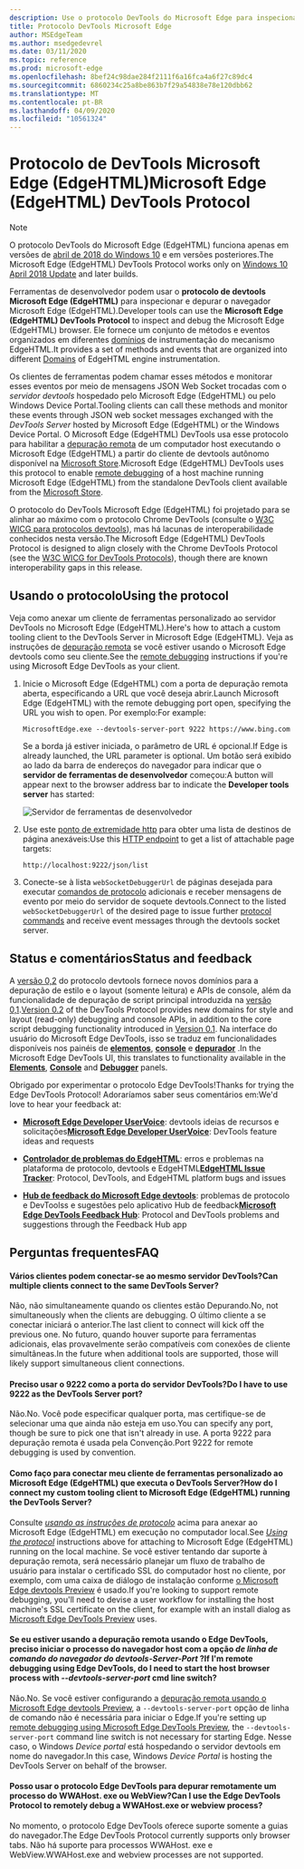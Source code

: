 ```yaml
---
description: Use o protocolo DevTools do Microsoft Edge para inspecionar e depurar o navegador Microsoft Edge (EdgeHTML).
title: Protocolo DevTools Microsoft Edge
author: MSEdgeTeam
ms.author: msedgedevrel
ms.date: 03/11/2020
ms.topic: reference
ms.prod: microsoft-edge
ms.openlocfilehash: 8bef24c98dae284f2111f6a16fca4a6f27c89dc4
ms.sourcegitcommit: 6860234c25a8be863b7f29a54838e78e120dbb62
ms.translationtype: MT
ms.contentlocale: pt-BR
ms.lasthandoff: 04/09/2020
ms.locfileid: "10561324"
---
```

# <span data-ttu-id="8f566-103">Protocolo de DevTools Microsoft Edge (EdgeHTML)</span><span class="sxs-lookup"><span data-stu-id="8f566-103">Microsoft Edge (EdgeHTML) DevTools Protocol</span></span>

> [!NOTE]
> <span data-ttu-id="8f566-104">O protocolo DevTools do Microsoft Edge (EdgeHTML) funciona apenas em versões de [abril de 2018 do Windows 10](https://blogs.windows.com/windowsexperience/2018/04/30/how-to-get-the-windows-10-april-2018-update/#5VXkQMU41CJzZPER.97) e em versões posteriores.</span><span class="sxs-lookup"><span data-stu-id="8f566-104">The Microsoft Edge (EdgeHTML) DevTools Protocol works only on [Windows 10 April 2018 Update](https://blogs.windows.com/windowsexperience/2018/04/30/how-to-get-the-windows-10-april-2018-update/#5VXkQMU41CJzZPER.97) and later builds.</span></span>

<span data-ttu-id="8f566-105">Ferramentas de desenvolvedor podem usar o **protocolo de devtools Microsoft Edge (EdgeHTML)** para inspecionar e depurar o navegador Microsoft Edge (EdgeHTML).</span><span class="sxs-lookup"><span data-stu-id="8f566-105">Developer tools can use the **Microsoft Edge (EdgeHTML) DevTools Protocol** to inspect and debug the Microsoft Edge (EdgeHTML) browser.</span></span> <span data-ttu-id="8f566-106">Ele fornece um conjunto de métodos e eventos organizados em diferentes [domínios](0.2/domains/index.md) de instrumentação do mecanismo EdgeHTML.</span><span class="sxs-lookup"><span data-stu-id="8f566-106">It provides a set of methods and events that are organized into different [Domains](0.2/domains/index.md) of EdgeHTML engine instrumentation.</span></span>

 <span data-ttu-id="8f566-107">Os clientes de ferramentas podem chamar esses métodos e monitorar esses eventos por meio de mensagens JSON Web Socket trocadas com o *servidor devtools* hospedado pelo Microsoft Edge (EdgeHTML) ou pelo Windows Device Portal.</span><span class="sxs-lookup"><span data-stu-id="8f566-107">Tooling clients can call these methods and monitor these events through JSON web socket messages exchanged with the *DevTools Server* hosted by Microsoft Edge (EdgeHTML) or the Windows Device Portal.</span></span> <span data-ttu-id="8f566-108">O Microsoft Edge (EdgeHTML) DevTools usa esse protocolo para habilitar a [depuração remota](0.2/clients.md#microsoft-edge-devtools-preview) de um computador host executando o Microsoft Edge (EdgeHTML) a partir do cliente de devtools autônomo disponível na [Microsoft Store](https://www.microsoft.com/store/p/microsoft-edge-devtools-preview/9mzbfrmz0mnj).</span><span class="sxs-lookup"><span data-stu-id="8f566-108">Microsoft Edge (EdgeHTML) DevTools uses this protocol to enable [remote debugging](0.2/clients.md#microsoft-edge-devtools-preview) of a host machine running Microsoft Edge (EdgeHTML) from the standalone DevTools client available from the [Microsoft Store](https://www.microsoft.com/store/p/microsoft-edge-devtools-preview/9mzbfrmz0mnj).</span></span>

<span data-ttu-id="8f566-109">O protocolo do DevTools Microsoft Edge (EdgeHTML) foi projetado para se alinhar ao máximo com o protocolo Chrome DevTools (consulte o [W3C WICG para protocolos devtools](https://github.com/WICG/devtools-protocol/)), mas há lacunas de interoperabilidade conhecidos nesta versão.</span><span class="sxs-lookup"><span data-stu-id="8f566-109">The Microsoft Edge (EdgeHTML) DevTools Protocol is designed to align closely with the Chrome DevTools Protocol (see the [W3C WICG for DevTools Protocols](https://github.com/WICG/devtools-protocol/)), though there are known interoperability gaps in this release.</span></span>

## <span data-ttu-id="8f566-110">Usando o protocolo</span><span class="sxs-lookup"><span data-stu-id="8f566-110">Using the protocol</span></span>

<span data-ttu-id="8f566-111">Veja como anexar um cliente de ferramentas personalizado ao servidor DevTools no Microsoft Edge (EdgeHTML).</span><span class="sxs-lookup"><span data-stu-id="8f566-111">Here's how to attach a custom tooling client to the DevTools Server in Microsoft Edge (EdgeHTML).</span></span> <span data-ttu-id="8f566-112">Veja as instruções de [depuração remota](0.2/clients.md#microsoft-edge-devtools-preview) se você estiver usando o Microsoft Edge devtools como seu cliente.</span><span class="sxs-lookup"><span data-stu-id="8f566-112">See the [remote debugging](0.2/clients.md#microsoft-edge-devtools-preview) instructions if you're using Microsoft Edge DevTools as your client.</span></span>

1. <span data-ttu-id="8f566-113">Inicie o Microsoft Edge (EdgeHTML) com a porta de depuração remota aberta, especificando a URL que você deseja abrir.</span><span class="sxs-lookup"><span data-stu-id="8f566-113">Launch Microsoft Edge (EdgeHTML) with the remote debugging port open, specifying the URL you wish to open.</span></span> <span data-ttu-id="8f566-114">Por exemplo:</span><span class="sxs-lookup"><span data-stu-id="8f566-114">For example:</span></span>

    ```
    MicrosoftEdge.exe --devtools-server-port 9222 https://www.bing.com
    ```

    <span data-ttu-id="8f566-115">Se a borda já estiver iniciada, o parâmetro de URL é opcional.</span><span class="sxs-lookup"><span data-stu-id="8f566-115">If Edge is already launched, the URL parameter is optional.</span></span> <span data-ttu-id="8f566-116">Um botão será exibido ao lado da barra de endereços do navegador para indicar que o **servidor de ferramentas de desenvolvedor** começou:</span><span class="sxs-lookup"><span data-stu-id="8f566-116">A button will appear next to the browser address bar to indicate the **Developer tools server** has started:</span></span>

    ![Servidor de ferramentas de desenvolvedor](media/developer-tools-server.png) 

2. <span data-ttu-id="8f566-118">Use este [ponto de extremidade http](0.2/http.md) para obter uma lista de destinos de página anexáveis:</span><span class="sxs-lookup"><span data-stu-id="8f566-118">Use this [HTTP endpoint](0.2/http.md) to get a list of attachable page targets:</span></span>

    ```
    http://localhost:9222/json/list
    ```

3. <span data-ttu-id="8f566-119">Conecte-se à lista `webSocketDebuggerUrl` de páginas desejada para executar [comandos de protocolo](0.2/domains/index.md) adicionais e receber mensagens de evento por meio do servidor de soquete devtools.</span><span class="sxs-lookup"><span data-stu-id="8f566-119">Connect to the listed `webSocketDebuggerUrl` of the desired page to issue further [protocol commands](0.2/domains/index.md) and receive event messages through the devtools socket server.</span></span>

## <span data-ttu-id="8f566-120">Status e comentários</span><span class="sxs-lookup"><span data-stu-id="8f566-120">Status and feedback</span></span>

<span data-ttu-id="8f566-121">A [versão 0,2](0.2/index.md) do protocolo devtools fornece novos domínios para a depuração de estilo e o layout (somente leitura) e APIs de console, além da funcionalidade de depuração de script principal introduzida na [versão 0,1](0.1/index.md).</span><span class="sxs-lookup"><span data-stu-id="8f566-121">[Version 0.2](0.2/index.md) of the DevTools Protocol provides new domains for style and layout (read-only) debugging and console APIs, in addition to the core script debugging functionality introduced in [Version 0.1](0.1/index.md).</span></span> <span data-ttu-id="8f566-122">Na interface do usuário do Microsoft Edge DevTools, isso se traduz em funcionalidades disponíveis nos painéis de [**elementos**](../devtools-guide/elements.md), [**console**](../devtools-guide/console.md) e [**depurador**](../devtools-guide/debugger.md) .</span><span class="sxs-lookup"><span data-stu-id="8f566-122">In the Microsoft Edge DevTools UI, this translates to functionality available in the [**Elements**](../devtools-guide/elements.md), [**Console**](../devtools-guide/console.md) and [**Debugger**](../devtools-guide/debugger.md) panels.</span></span>

<span data-ttu-id="8f566-123">Obrigado por experimentar o protocolo Edge DevTools!</span><span class="sxs-lookup"><span data-stu-id="8f566-123">Thanks for trying the Edge DevTools Protocol!</span></span> <span data-ttu-id="8f566-124">Adoraríamos saber seus comentários em:</span><span class="sxs-lookup"><span data-stu-id="8f566-124">We'd love to hear your feedback at:</span></span>

 - <span data-ttu-id="8f566-125">[**Microsoft Edge Developer UserVoice**](https://wpdev.uservoice.com/forums/257854-microsoft-edge-developer?category_id=84475): devtools ideias de recursos e solicitações</span><span class="sxs-lookup"><span data-stu-id="8f566-125">[**Microsoft Edge Developer UserVoice**](https://wpdev.uservoice.com/forums/257854-microsoft-edge-developer?category_id=84475): DevTools feature ideas and requests</span></span>

 - <span data-ttu-id="8f566-126">[**Controlador de problemas do EdgeHTML**](https://developer.microsoft.com/microsoft-edge/platform/issues/): erros e problemas na plataforma de protocolo, devtools e EdgeHTML</span><span class="sxs-lookup"><span data-stu-id="8f566-126">[**EdgeHTML Issue Tracker**](https://developer.microsoft.com/microsoft-edge/platform/issues/): Protocol, DevTools, and EdgeHTML platform bugs and issues</span></span>

 - <span data-ttu-id="8f566-127">[**Hub de feedback do Microsoft Edge devtools**](feedback-hub:?referrer=microsoftEdge&tabID=2&newFeedback=true&ContextId=344): problemas de protocolo e DevToolss e sugestões pelo aplicativo Hub de feedback</span><span class="sxs-lookup"><span data-stu-id="8f566-127">[**Microsoft Edge DevTools Feedback Hub**](feedback-hub:?referrer=microsoftEdge&tabID=2&newFeedback=true&ContextId=344): Protocol and DevTools problems and suggestions through the Feedback Hub app</span></span>

## <span data-ttu-id="8f566-128">Perguntas frequentes</span><span class="sxs-lookup"><span data-stu-id="8f566-128">FAQ</span></span>

#### <span data-ttu-id="8f566-129">Vários clientes podem conectar-se ao mesmo servidor DevTools?</span><span class="sxs-lookup"><span data-stu-id="8f566-129">Can multiple clients connect to the same DevTools Server?</span></span>
<span data-ttu-id="8f566-130">Não, não simultaneamente quando os clientes estão Depurando.</span><span class="sxs-lookup"><span data-stu-id="8f566-130">No, not simultaneously when the clients are debugging.</span></span> <span data-ttu-id="8f566-131">O último cliente a se conectar iniciará o anterior.</span><span class="sxs-lookup"><span data-stu-id="8f566-131">The last client to connect will kick off the previous one.</span></span> <span data-ttu-id="8f566-132">No futuro, quando houver suporte para ferramentas adicionais, elas provavelmente serão compatíveis com conexões de cliente simultâneas.</span><span class="sxs-lookup"><span data-stu-id="8f566-132">In the future when additional tools are supported, those will likely support simultaneous client connections.</span></span>

#### <span data-ttu-id="8f566-133">Preciso usar o 9222 como a porta do servidor DevTools?</span><span class="sxs-lookup"><span data-stu-id="8f566-133">Do I have to use 9222 as the DevTools Server port?</span></span>
<span data-ttu-id="8f566-134">Não.</span><span class="sxs-lookup"><span data-stu-id="8f566-134">No.</span></span> <span data-ttu-id="8f566-135">Você pode especificar qualquer porta, mas certifique-se de selecionar uma que ainda não esteja em uso.</span><span class="sxs-lookup"><span data-stu-id="8f566-135">You can specify any port, though be sure to pick one that isn't already in use.</span></span> <span data-ttu-id="8f566-136">A porta 9222 para depuração remota é usada pela Convenção.</span><span class="sxs-lookup"><span data-stu-id="8f566-136">Port 9222 for remote debugging is used by convention.</span></span>

#### <span data-ttu-id="8f566-137">Como faço para conectar meu cliente de ferramentas personalizado ao Microsoft Edge (EdgeHTML) que executa o DevTools Server?</span><span class="sxs-lookup"><span data-stu-id="8f566-137">How do I connect my custom tooling client to Microsoft Edge (EdgeHTML) running the DevTools Server?</span></span>
<span data-ttu-id="8f566-138">Consulte [*usando as instruções de protocolo*](#using-the-protocol) acima para anexar ao Microsoft Edge (EdgeHTML) em execução no computador local.</span><span class="sxs-lookup"><span data-stu-id="8f566-138">See [*Using the protocol*](#using-the-protocol) instructions above for attaching to Microsoft Edge (EdgeHTML) running on the local machine.</span></span> <span data-ttu-id="8f566-139">Se você estiver tentando dar suporte à depuração remota, será necessário planejar um fluxo de trabalho de usuário para instalar o certificado SSL do computador host no cliente, por exemplo, com uma caixa de diálogo de instalação conforme [o Microsoft Edge devtools Preview](./0.2/clients.md#microsoft-edge-devtools-preview) é usado.</span><span class="sxs-lookup"><span data-stu-id="8f566-139">If you're looking to support remote debugging, you'll need to devise a user workflow for installing the host machine's SSL certificate on the client, for example with an install dialog as [Microsoft Edge DevTools Preview](./0.2/clients.md#microsoft-edge-devtools-preview) uses.</span></span>

#### <span data-ttu-id="8f566-140">Se eu estiver usando a depuração remota usando o Edge DevTools, preciso iniciar o processo do navegador host com a opção *de linha de comando do navegador do devtools-Server-Port* ?</span><span class="sxs-lookup"><span data-stu-id="8f566-140">If I'm remote debugging using Edge DevTools, do I need to start the host browser process with *--devtools-server-port* cmd line switch?</span></span> 
<span data-ttu-id="8f566-141">Não.</span><span class="sxs-lookup"><span data-stu-id="8f566-141">No.</span></span> <span data-ttu-id="8f566-142">Se você estiver configurando a [depuração remota usando o Microsoft Edge devtools Preview](./0.2/clients.md#microsoft-edge-devtools-preview), a `--devtools-server-port` opção de linha de comando não é necessária para iniciar o Edge.</span><span class="sxs-lookup"><span data-stu-id="8f566-142">If you're setting up [remote debugging using Microsoft Edge DevTools Preview](./0.2/clients.md#microsoft-edge-devtools-preview), the `--devtools-server-port` command line switch is not necessary for starting Edge.</span></span> <span data-ttu-id="8f566-143">Nesse caso, o Windows *Device portal* está hospedando o servidor devtools em nome do navegador.</span><span class="sxs-lookup"><span data-stu-id="8f566-143">In this case, Windows *Device Portal* is hosting the DevTools Server on behalf of the browser.</span></span>

#### <span data-ttu-id="8f566-144">Posso usar o protocolo Edge DevTools para depurar remotamente um processo do WWAHost. exe ou WebView?</span><span class="sxs-lookup"><span data-stu-id="8f566-144">Can I use the Edge DevTools Protocol to remotely debug a WWAHost.exe or webview process?</span></span>
<span data-ttu-id="8f566-145">No momento, o protocolo Edge DevTools oferece suporte somente a guias do navegador.</span><span class="sxs-lookup"><span data-stu-id="8f566-145">The Edge DevTools Protocol currently supports only browser tabs.</span></span> <span data-ttu-id="8f566-146">Não há suporte para processos WWAHost. exe e WebView.</span><span class="sxs-lookup"><span data-stu-id="8f566-146">WWAHost.exe and webview processes are not supported.</span></span>
